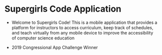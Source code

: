 # Supergirls Code Application

- Welcome to Supergirls Code! This is a mobile application that provides a platform for instructors to access curriculum, keep track of schedules, and teach virtually from any mobile device to improve the accessibility of computer science education

- 2019 Congressional App Challenge Winner
